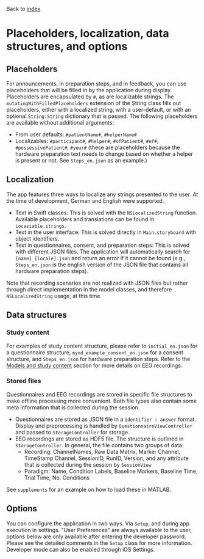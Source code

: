 Back to [index](./index.md)

# Placeholders, localization, data structures, and options

## Placeholders
For announcements, in preparation steps, and in feedback, you can use placeholders that will be filled in by the application during display. Placeholders are encapsulated by `#`, as are localizable strings. The `mutatingWithFilledPlaceholders` extension of the String class fills out placeholders, either with a localized string, with a user-default, or with an optional `String:String` dictionary that is passed. The following placeholders are available without additional arguments:
- From user defaults: `#patientName#`, `#helperName#`
- Localizables: `#participant#`, `#helper#`, `#ofPatient#`, `#of#`, `#possessivePatient#`, `#your#` (these are placeholders because the hardware preparation text needs to change based on whether a helper is present or not. See `Steps_en.json` as an example.)

## Localization
The app features three ways to localize any strings presented to the user. At the time of development, German and English were supported.
- Text in Swift classes: This is solved with the `NSLocalizedString` function. Available placeholders and translations can be found in `Locaziable.strings`.
- Text in the user interface: This is solved directly in `Main.storyboard` with object identifiers.
- Text in questionnaires, consent, and preparation steps: This is solved with different JSON files. The application will automatically search for `[name]_[locale].json` and return an error if it cannot be found (e.g., `Steps_en.json` is the english version of the JSON file that contains all hardware preparation steps).

Note that recording scenarios are not realized with JSON files but rather through direct implementation in the model classes, and therefore `NSLocalizedString` usage, at this time.

## Data structures

### Study content
For examples of study content structure, please refer to `initial_en.json` for a questionnaire structure, `mynd_example_consent_en.json` for a consent structure, and `Steps_en.json` for hardware preparation steps. Refer to the [Models and study content](./models.md) section for more details on EEG recordings.

### Stored files
Questionnaires and EEG recordings are stored in specific file structures to make offline processing more convenient. Both file types also contain some meta information that is collected during the session.
- Questionnaires are stored as JSON file in a `identifier : answer` format. Display and preprocessing is handled by `QuestionnaireViewController` and passed to `StorageController` for storage.
- EEG recordings are stored as HDF5 file. The structure is outlined in `StorageController`. In general, the file contains two groups of data:
  - Recording: ChannelNames, Raw Data Matrix, Marker Channel, TimeStamp Channel, SessionID, RunID, Version, and any attribute that is collected during the session by `SessionView`
  - Paradigm: Name, Condition Labels, Baseline Markers, Baseline Time, Trial Time, No. Conditions

See `supplements` for an example on how to load these in MATLAB.

## Options
You can configure the application in two ways. Via `Setup`, and during app execution in settings. "User Preferences" are always available to the user, options below are only available after entering the developer password. Please see the detailed comments in the `Setup` class for more information. Developer mode can also be enabled through iOS Settings.